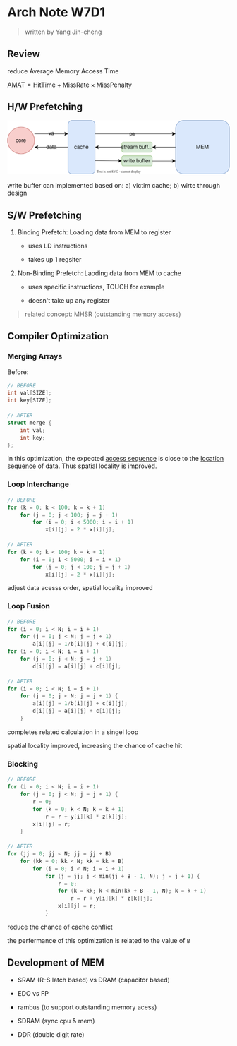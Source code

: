 # Arch Note W7D1

>  written by Yang Jin-cheng

## Review

reduce Average Memory Access Time

$\mathrm{AMAT = HitTime + MissRate} \times \mathrm{MissPenalty}$

## H/W Prefetching

![](prefetching.svg)

write buffer can implemented based on: a) victim cache; b) wirte through design

## S/W Prefetching

1. Binding Prefetch: Loading data from MEM to register
   
   + uses LD instructions
   
   + takes up 1 regsiter

2. Non-Binding Prefetch: Laoding data from MEM to cache 
   
   + uses specific instructions, TOUCH for example 
   
   + doesn't take up any register

> related concept: MHSR (outstanding memory access)

## Compiler Optimization

### Merging Arrays

Before: 

```cpp
// BEFORE
int val[SIZE];
int key[SIZE];

// AFTER
struct merge {
    int val;
    int key;
};
```

In this optimization, the expected <u>access sequence</u> is close to the <u>location sequence</u> of data. Thus spatial locality is improved. 

### Loop Interchange

```cpp
// BEFORE
for (k = 0; k < 100; k = k + 1)
    for (j = 0; j < 100; j = j + 1)
        for (i = 0; i < 5000; i = i + 1)
            x[i][j] = 2 * x[i][j];

// AFTER
for (k = 0; k < 100; k = k + 1)
    for (i = 0; i < 5000; i = i + 1)
        for (j = 0; j < 100; j = j + 1)
            x[i][j] = 2 * x[i][j];
```

adjust data acesss order, spatial locality improved

### Loop Fusion

```cpp
// BEFORE
for (i = 0; i < N; i = i + 1)
    for (j = 0; j < N; j = j + 1)
        a[i][j] = 1/b[i][j] + c[i][j];
for (i = 0; i < N; i = i + 1)
    for (j = 0; j < N; j = j + 1)
        d[i][j] = a[i][j] + c[i][j];

// AFTER
for (i = 0; i < N; i = i + 1)
    for (j = 0; j < N; j = j + 1) {
        a[i][j] = 1/b[i][j] + c[i][j];
        d[i][j] = a[i][j] + c[i][j];    
    }
```

completes related calculation in a singel loop

spatial locality improved, increasing the chance of cache hit

### Blocking

```cpp
// BEFORE
for (i = 0; i < N; i = i + 1)
    for (j = 0; j < N; j = j + 1) {
        r = 0;
        for (k = 0; k < N; k = k + 1)
            r = r + y[i][k] * z[k][j];
        x[i][j] = r;
    }

// AFTER
for (jj = 0; jj < N; jj = jj + B) 
    for (kk = 0; kk < N; kk = kk + B) 
        for (i = 0; i < N; i = i + 1)
            for (j = jj; j < min(jj + B - 1, N); j = j + 1) {
                r = 0;
                for (k = kk; k < min(kk + B - 1, N); k = k + 1)
                    r = r + y[i][k] * z[k][j];
                x[i][j] = r;    
            }
```

reduce the chance of cache conflict

the perfermance of this optimization is related to the value of `B`

## Development of MEM

+ SRAM (R-S latch based) vs DRAM (capacitor based)

+ EDO vs FP

+ rambus (to support outstanding memory acess)

+ SDRAM (sync cpu & mem)

+ DDR (double digit rate)
